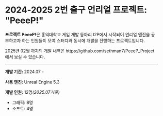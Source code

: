 <h1>2024-2025 2번 출구 언리얼 프로젝트: <b>"PeeeP!"</b></h1>
<div>
  <p><b>프로젝트 PeeeP!</b>은 홍익대학교 게임 개발 동아리 I2P에서 시작되어 언리얼 엔진을 공부하고자 하는 인원들이 모여 스터디와 동시에 개발을 진행하는 프로젝트입니다.</p>
  <p>2025년 02월 까지의 개발 내역은 https://github.com/sethman7/PeeeP_Project 에서 보실 수 있습니다.</p>
</div>
<hr/>
<div>
  <p><b>개발 기간: </b>2024.07 - </p>
  <p><b>사용 엔진: </b>Unreal Engine 5.3</p>
  <p><b>개발 인원: </b>12명<i>(2025.07기준)</i></p>
  
  <ul>
    <li>그래픽: 8명</li>
    <li>소프트: 4명</li>
  </ul>
</div>
